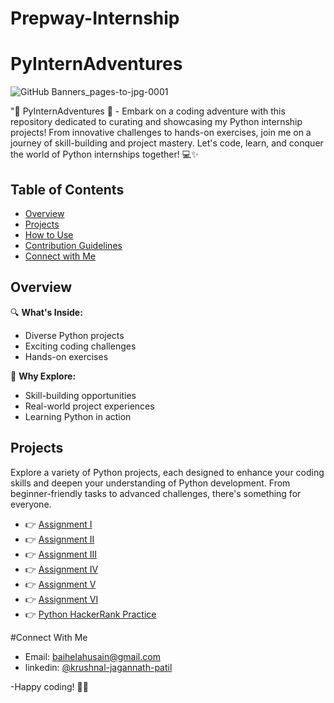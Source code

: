 # Prepway-Internship
# PyInternAdventures

![GitHub Banners_pages-to-jpg-0001](https://github.com/user-attachments/assets/80cf34fd-241c-4099-a159-70ab17d53624)

"🐍 PyInternAdventures 🚀 - Embark on a coding adventure with this repository dedicated to curating and showcasing my Python internship projects! From innovative challenges to hands-on exercises, join me on a journey of skill-building and project mastery. Let's code, learn, and conquer the world of Python internships together! 💻✨

## Table of Contents

- [Overview](#overview)
- [Projects](#projects)
- [How to Use](#how-to-use)
- [Contribution Guidelines](#contribution-guidelines)
- [Connect with Me](#connect-with-me)

## Overview

🔍 **What's Inside:**
- Diverse Python projects
- Exciting coding challenges
- Hands-on exercises

🚀 **Why Explore:**
- Skill-building opportunities
- Real-world project experiences
- Learning Python in action

## Projects

Explore a variety of Python projects, each designed to enhance your coding skills and deepen your understanding of Python development. From beginner-friendly tasks to advanced challenges, there's something for everyone.

- 👉 [Assignment I](Assignment%20I)
- 👉 [Assignment II](Assigment%20II)
- 👉 [Assignment III](Assignment%20III)
- 👉 [Assignment IV](Assignment%20IV)
- 👉 [Assignment V](Assignment%20V)
- 👉 [Assignment VI](Assignment%20VI)
- 👉 [Python HackerRank Practice](Python%20HackerRank%20Practice)


#Connect With Me

- Email: <a href="mailto:email@example.com">baihelahusain@gmail.com</a>
- linkedin: <a href="https://www.linkedin.com/in/baihela-hussain/" target="_blank">@krushnal-jagannath-patil</a>


-Happy coding! 🚀✨ 
